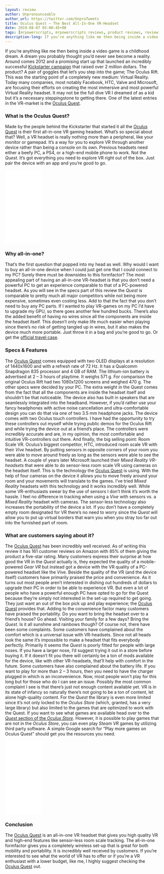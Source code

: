 ```yaml
---
layout: review
author: Unpronounceable
author_url: https://twitter.com/UnproTweets
title: Oculus Quest – The Best All-In-One VR-Headset
date: 2019-08-07 05:00:45+00
tags: [mrpowerscripts, mrpowerscripts reviews, product reviews, reviewing amazon products, amazon product]
description-long: If you’re anything like me then being inside a video game is a childhood dream. A dream you probably thought you’d never see become a reality. Around comes 2012 and a promising start up that launched an incredibly successful Kickstarter campaign that raised over 2 *million* dollars. The product? A pair of goggles that let’s you step into the game; The Oculus Rift. This was the starting point of a completely new medium - Virtual Reality. Today many companies, most notably Facebook, HTC, Valve and Microsoft, are focusing their efforts on creating the most immersive and most powerful Virtual Reality headset. It may not be the full dive VR I dreamed of as a kid but it’s a necessary steppingstone to getting there. One of the latest entries in the VR-market is the Oculus Quest.
---
```


If you’re anything like me then being inside a video game is a childhood dream. A dream you probably thought you’d never see become a reality. Around comes 2012 and a promising start up that launched an incredibly successful [Kickstarter campaign](https://www.kickstarter.com/projects/1523379957/oculus-rift-step-into-the-game) that raised over 2 *million* dollars. The product? A pair of goggles that let’s you step into the game; The Oculus Rift. This was the starting point of a completely new medium: Virtual Reality. Today many companies, most notably Facebook, HTC, Valve and Microsoft, are focusing their efforts on creating the most immersive and most powerful Virtual Reality headset. It may not be the full dive VR I dreamed of as a kid but it’s a necessary steppingstone to getting there. One of the latest entries in the VR-market is the [Oculus Quest](https://www.amazon.com/Oculus-Quest-All-Gaming-Headset-android/dp/B07PRDGYTW/ref=as_li_ss_tl?keywords=Oculus+Quest+All-in-one+VR+Gaming+Headset&qid=1565185341&s=gateway&sr=8-3&linkCode=ll1&tag=mrpowerscript-20&linkId=354788e8737eb5d1652bf8381db9dab2&language=en_US).

### What is the Oculus Quest?
Made by the people behind the Kickstarter that started it all the [Oculus Quest](https://www.amazon.com/Oculus-Quest-All-Gaming-Headset-android/dp/B07PRDGYTW/ref=as_li_ss_tl?keywords=Oculus+Quest+All-in-one+VR+Gaming+Headset&qid=1565185341&s=gateway&sr=8-3&linkCode=ll1&tag=mrpowerscript-20&linkId=354788e8737eb5d1652bf8381db9dab2&language=en_US) is their first all-in-one VR gaming headset. What’s so special about that? Well, a VR headset is really nothing more than a peripheral, like your monitor or gamepad. It’s a way for you to explore VR through another device rather than being a console on its own. Previous headsets need either a beefy PC, a PS4, or a high-end mobile phone to work. Not the *Quest*. It’s got everything you need to explore VR right out of the box. Just pair the device with an app and you’re good to go.

<iframe style="width:120px;height:240px;" marginwidth="0" marginheight="0" scrolling="no" frameborder="0" src="//ws-na.amazon-adsystem.com/widgets/q?ServiceVersion=20070822&OneJS=1&Operation=GetAdHtml&MarketPlace=US&source=ss&ref=as_ss_li_til&ad_type=product_link&tracking_id=mrpowerscript-20&language=en_US&marketplace=amazon&region=US&placement=B07PRDGYTW&asins=B07PRDGYTW&linkId=315ef0f6a9fb1fc26a00df15a62e4d18&show_border=true&link_opens_in_new_window=true"></iframe>

### Why all-in-one?
That’s the first question that popped into my head as well. Why would I want to buy an all-in-one device when I could just get one that I could connect to my PC? Surely there must be downsides to this formfactor?
The most appealing part of having an all-in-one VR-headset is that you don’t need a powerful PC to get an experience comparable to that of a PC-powered headset. As you will see in the specs part of this review the *Quest* is comparable to pretty much all major competitors while not being more expensive, sometimes even costing less. Add to that the fact that you don’t need to buy any PC parts. If I wanted to play VR-games on my PC I’d have to upgrade my GPU, so there goes another few hundred bucks.
There’s also the added benefit of having no wires since all the components are inside the headset itself. This doesn’t only make life much easier when playing since there’s no risk of getting tangled up in wires, but it also makes the device much more portable. Just throw it in a bag and you’re good to go. Or get the [official travel case](https://www.amazon.com/HIJIAO-Controllers-Accessories-Waterproof-Shockproof/dp/B07SRLXN3T/ref=as_li_ss_tl?crid=2OUTXMY2XQ2P3&keywords=oculus+quest+travel+case&qid=1565185401&s=gateway&sprefix=oculus+quest+tra,aps,244&sr=8-3&linkCode=ll1&tag=mrpowerscript-20&linkId=ed2d11527c3215e24c386e84b6ad75bf&language=en_US).

### Specs & Features
The [Oculus Quest](https://www.amazon.com/Oculus-Quest-All-Gaming-Headset-android/dp/B07PRDGYTW/ref=as_li_ss_tl?keywords=Oculus+Quest+All-in-one+VR+Gaming+Headset&qid=1565185341&s=gateway&sr=8-3&linkCode=ll1&tag=mrpowerscript-20&linkId=354788e8737eb5d1652bf8381db9dab2&language=en_US) comes equipped with two OLED displays at a resolution of 1440x1600 and with a refresh rate of 72 Hz. It has a Qualcomm Snapdragon 835 processor and 4 GB of RAM. The lithium-ion battery is advertised at 2 – 3 hours of playtime. It weighs 571 g.
For comparison the original Oculus Rift had two 1080x1200 screens and weighed 470 g. The other specs were decided by your PC. The extra weight in the Quest comes from the fact that all the components are inside the headset itself and shouldn’t be that noticeable.
The device also has built in speakers that are seamlessly integrated into the headband. However, if you’d rather use your fancy headphones with active noise cancellation and ultra-comfortable design you can do that via one of two 3.5 mm headphone jacks.
The device comes with two Oculus touch controllers. I have had the opportunity to try these controllers out myself while trying public demos for the Oculus Rift and while trying the device out at a friend’s place. The controllers were incredibly accurate and are, in my opinion, the most comfortable and intuitive VR-controllers out there.
And finally, the big selling point: Room Scale VR. Oculus’s biggest competitor, HTC, introduced room scale VR with their *Vive* headset. By putting sensors in opposite corners of your room you were able to move around freely as long as the sensors were able to see the headset. A couple of years later Microsoft launched their *Mixed Reality VR-headsets* that were able to do sensor-less room scale VR using cameras on the headset itself. This is the technology the [Oculus Quest](https://www.amazon.com/Oculus-Quest-All-Gaming-Headset-android/dp/B07PRDGYTW/ref=as_li_ss_tl?keywords=Oculus+Quest+All-in-one+VR+Gaming+Headset&qid=1565185341&s=gateway&sr=8-3&linkCode=ll1&tag=mrpowerscript-20&linkId=354788e8737eb5d1652bf8381db9dab2&language=en_US) is using. With the help of four cameras on the device it allows you to move freely around your room and your movements will translate to the games. I’ve tried *Mixed Reality* headsets with this technology and it works incredibly well. While some VR-enthusiasts swear by the use of sensors I don’t think it’s worth the hassle. I feel no difference in tracking when using a *Vive* with sensors vs. a *Mixed Reality* headset with cameras. The sensor-less technology also increases the portability of the device a lot. If you don’t have a completely empty room designated for VR there’s no need to worry since the *Quest* will allow you to put up virtual borders that warn you when you stray too far out into the furnished part of room.

### What are customers saying about it?
The [Oculus Quest](https://www.amazon.com/Oculus-Quest-All-Gaming-Headset-android/dp/B07PRDGYTW/ref=as_li_ss_tl?keywords=Oculus+Quest+All-in-one+VR+Gaming+Headset&qid=1565185341&s=gateway&sr=8-3&linkCode=ll1&tag=mrpowerscript-20&linkId=354788e8737eb5d1652bf8381db9dab2&language=en_US) has been incredibly well received. As of writing this review it has 161 customer reviews on Amazon with 85% of them giving the product a five-star rating.  Many customers express their surprise at how good the VR in the *Quest* actually is, they expected the quality of a mobile-powered *Gear VR* but instead got a device with the VR quality of a PC-powered headset like the *Vive*.
Beside the quality of the VR (and the device itself) customers have primarily praised the price and convenience. As it turns out most people aren’t interested in dishing out hundreds of dollars to upgrade their PC in order to be able to experience VR. But even a lot of people who have a powerful enough PC have opted to go for the Quest because they’re simply not interested in the set-up required to get going. They just want an out of the box pick up and play experience; the [Oculus Quest](https://www.amazon.com/Oculus-Quest-All-Gaming-Headset-android/dp/B07PRDGYTW/ref=as_li_ss_tl?keywords=Oculus+Quest+All-in-one+VR+Gaming+Headset&qid=1565185341&s=gateway&sr=8-3&linkCode=ll1&tag=mrpowerscript-20&linkId=354788e8737eb5d1652bf8381db9dab2&language=en_US) provides that. Adding to the convenience factor many customers have praised the portability. Do you want to bring the headset over to a friend’s house? Go ahead. Visiting your family for a few days? Bring the *Quest*.
Is it all sunshine and rainbows though? Of course not, there have been some complaints. Some customers have complained about the comfort which is a universal issue with VR-headsets. Since not all heads look the same it’s impossible to make a headset that fits everybody perfectly. Primarily it seems the *Quest* is poorly fitted for people with large noses. If you have a larger nose, I’d suggest trying it out in a store before buying it. If it doesn’t fit you there will certainly be a ton of mods available for the device, like with other VR-headsets, that’ll help with comfort in the future.
Some customers have also complained about the battery life. If you want to play for more than 2 – 3 hours, then you need to have the charger plugged in which is an inconvenience. Now, most people won’t play for this long but for those who do I can see an issue.
Possibly the most common complaint I see is that there’s just not enough content available yet. VR is in its state of infancy so naturally there’s not going to be a ton of content, let alone high-quality content. For the *Quest* the library is even more limited since it’s not only locked to the *Oculus Store* (which, granted, has a very large library) but also limited to the games that are optimized to work with the Quest. If you want to see what games are available head over to the [*Quest* section of the *Oculus Store*](https://www.oculus.com/experiences/quest/). However, it is possible to play games that are not in the *Oculus Store*, you can even play *Steam VR* games by utilizing third party software. A simple Google search for “Play more games on Oculus Quest” should get you the resources you need.

<iframe style="width:120px;height:240px;" marginwidth="0" marginheight="0" scrolling="no" frameborder="0" src="//ws-na.amazon-adsystem.com/widgets/q?ServiceVersion=20070822&OneJS=1&Operation=GetAdHtml&MarketPlace=US&source=ss&ref=as_ss_li_til&ad_type=product_link&tracking_id=mrpowerscript-20&language=en_US&marketplace=amazon&region=US&placement=B07PRDGYTW&asins=B07PRDGYTW&linkId=315ef0f6a9fb1fc26a00df15a62e4d18&show_border=true&link_opens_in_new_window=true"></iframe>

### Conclusion
The [Oculus Quest](https://www.amazon.com/Oculus-Quest-All-Gaming-Headset-android/dp/B07PRDGYTW/ref=as_li_ss_tl?keywords=Oculus+Quest+All-in-one+VR+Gaming+Headset&qid=1565185341&s=gateway&sr=8-3&linkCode=ll1&tag=mrpowerscript-20&linkId=354788e8737eb5d1652bf8381db9dab2&language=en_US) is an all-in-one VR headset that gives you high quality VR and high-end features like sensor-less room scale tracking. The all-in-one formfactor gives you a completely wireless set-up that is great for both mobility and portability. It is incredibly well received by customers.
If you’re interested to see what the world of VR has to offer or if you’re a VR enthusiast with a lower budget, like me, I highly suggest checking the [Oculus Quest](https://www.amazon.com/Oculus-Quest-All-Gaming-Headset-android/dp/B07PRDGYTW/ref=as_li_ss_tl?keywords=Oculus+Quest+All-in-one+VR+Gaming+Headset&qid=1565185341&s=gateway&sr=8-3&linkCode=ll1&tag=mrpowerscript-20&linkId=354788e8737eb5d1652bf8381db9dab2&language=en_US) out.
